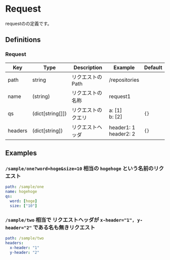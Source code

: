Request
=======

requestのの定義です。

Definitions
-----------

### Request

|   Key   |       Type       |    Description     |         Example          | Default |
| ------- | ---------------- | ------------------ | ------------------------ | ------- |
| path    | string           | リクエストのPath   | /repositories            |         |
| name    | (string)         | リクエストの名称   | request1                 |         |
| qs      | (dict[string[]]) | リクエストのクエリ | a: [1]<br>b: [2]         | `{}`    |
| headers | (dict[string])   | リクエストヘッダ   | header1: 1<br>header2: 2 | `{}`    |

Examples
--------

### `/sample/one?word=hoge&size=10` 相当の `hogehoge` という名前のリクエスト

```yml
path: /sample/one
name: hogehoge
qs:
  word: [hoge]
  size: ["10"]
```

### `/sample/two` 相当で リクエストヘッダが `x-header="1", y-header="2"` である名も無きリクエスト

```yml
path: /sample/two
headers:
  x-header: "1"
  y-header: "2"
```
